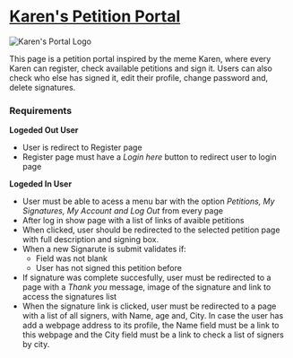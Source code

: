 # [Karen's Petition Portal](https://karenspetitionportal.herokuapp.com/)
![Karen's Portal Logo](https://auspic.s3.eu-central-1.amazonaws.com/7sI1K2aHlgCjKk91XqVV.jpeg) 

This page is a petition portal inspired by the meme Karen, where every Karen can register, check available petitions and sign it. Users can also check who else has signed it, edit their profile, change password and, delete signatures.

### Requirements

**Logeded Out User**

- User is redirect to Register page
- Register page must have a *Login here* button to redirect user to login page

**Logeded In User**

- User must be able to acess a menu bar with the option *Petitions, My Signatures, My Account and Log Out* from every page
- After log in show page with a list of links of avaible petitions
- When clicked, user should be redirected to the selected petition page with full description and signing box.
- When a new Signarute is submit validates if:
  - Field was not blank
  - User has not signed this petition before
- If signature was complete succesfully, user must be redirected to a page with a *Thank you* message, image of the signature and link to access the signatures list
- When the signature link is clicked, user must be redirected to a page with a list of all signers, with Name, age and, City. In case the user has add a webpage address to its profile, the Name field must be a link to this webpage and the City field must be a link to check a list of signers by city.




